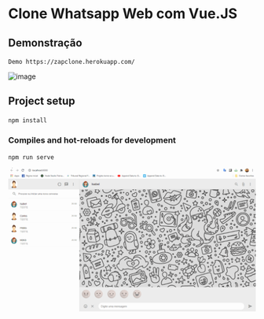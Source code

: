 # Clone Whatsapp Web com Vue.JS

## Demonstração
```
Demo https://zapclone.herokuapp.com/
```
![image](https://user-images.githubusercontent.com/7068806/185472483-70453090-26e2-4085-b52b-de8495b151df.png)


## Project setup
```
npm install
```


### Compiles and hot-reloads for development
```
npm run serve
```
![Alt Text](https://github.com/mayconlemosCloud/UiCloneZapVue/blob/main/Zap.gif)
